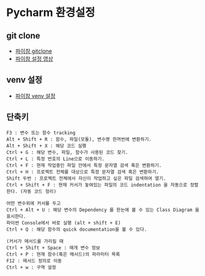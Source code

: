 # Pycharm 환경설정

## git clone
* [파이참 gitclone](https://baessi.tistory.com/116)
* [파이참 설정 영상](https://opentutorials.org/course/3666/24539)

## venv 설정
* [파이참 venv 설정](https://sseambong.tistory.com/285)

## 단축키
```
F3 : 변수 또는 함수 tracking
Alt + Shift + R : 함수, 파일(모듈), 변수명 한꺼번에 변환하기.
Alt + Shift + X : 해당 코드 실행
Ctrl + G : 해당 변수, 파일, 함수가 사용된 코드 찾기.
Ctrl + L : 특정 번호의 Line으로 이동하기.
Ctrl + F : 현재 작업중인 파일 안에서 특정 문자열 검색 혹은 변환하기.
Ctrl + H : 프로젝트 전체를 대상으로 특정 문자열 검색 혹은 변환하기.
Shift 두번 : 프로젝트 전체에서 자신이 작업하고 싶은 파일 검색하여 열기.
Ctrl + Shift + F : 현재 커서가 놓여있는 파일의 코드 indentation 을 자동으로 정렬한다. (자동 코드 정리)

어떤 변수위에 커서를 두고
Ctrl + Alt + U : 해당 변수의 Dependency 를 한눈에 볼 수 있는 Class Diagram 을 표시한다.
파이썬 Console에서 바로 실행 (alt + shift + E)
Ctrl + Q : 해당 함수의 quick documentation을 볼 수 있다.

(커서가 메서드를 가리킬 때
Ctrl + Shift + Space : 매개 변수 정보
Ctrl + P : 현재 함수(혹은 메서드)의 파라미터 목록
F12 : 메서드 정의로 이동
Ctrl + w : 구역 설정
```
